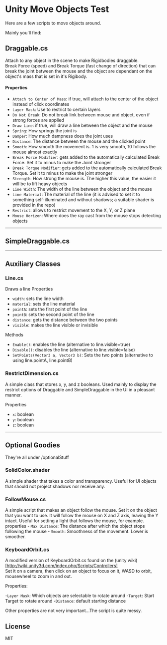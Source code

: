 # Unity Move Objects Test

Here are a few scripts to move objects around.

Mainly you'll find:

## Draggable.cs

Attach to any object in the scene to make Rigidbodies draggable.  
Break Force (speed) and Break Torque (fast change of direction) that can break the joint between the mouse and the object are dependant on the object's mass that is set in it's Rigibody.

#### Properties

- `Attach to Center of Mass`: if true, will attach to the center of the object instead of click coordinates
- `Layer Mask`: Use to restrict to certain layers
- `Do Not Break`: Do not break link between mouse and object, even if strong forces are applied
- `Draw Line`: if true, will draw a line between the object and the mouse
- `Spring`: How springy the joint is
- `Damper`: How much dampness does the joint uses
- `Distance`: The distance between the mouse and the clicked point
- `Smooth`: How smooth the movement is. 1 is very smooth, 10 follows the mouse almost exactly
- `Break Force Modifier`: gets added to the automatically calculated Break Force. Set it to minus to make the Joint stronger
- `Break Torque Modifier`: gets added to the automatically calculated Break Torque. Set it to minus to make the joint stronger
- `Strength`: How strong the mouse is. The higher this value, the easier it will be to lift heavy objects
- `Line Width`: The width of the line between the object and the mouse
- `Line Material`: The material of the line (it is advised to set it to something self-illuminated and without shadows; a suitable shader is provided in the repo)
- `Restrict`: allows to restrict movement to the X, Y, or Z plane
- `Mouse Horizon`: Where does the ray cast from the mouse stops detecting objects

-----
## SimpleDraggable.cs
-----
## Auxiliary Classes

### Line.cs
Draws a line
Properties

- `width`: sets the line width
- `material`: sets the line material
- `pointA`: sets the first point of the line
- `pointB`: sets the second point of the line
- `distance`: gets the distance between the two points
- `visible`: makes the line visible or invisible

Methods

- `Enable()`: enables the line (alternative to line.visible=true)
- `Disable()`: disables the line (alternative to line.visible=false)
- `SetPoints(Vector3 a, Vector3 b)`: Sets the two points (alternative to using line.pointA, line.pointB)

### RestrictDimension.cs

A simple class that stores x, y, and z booleans. Used mainly to display the restrict options of Draggable and SimpleDraggable in the UI in a pleasant manner.

Properties

- `x`: boolean
- `y`: boolean
- `z`: boolean

-----
## Optional Goodies
They're all under /optionalStuff
### SolidColor.shader
A simple shader that takes a color and transparency. Useful for UI objects that should not project shadows nor receive any.

### FollowMouse.cs
A simple script that makes an object follow the mouse. Set it on the object that you want to use. It will follow the mouse on X and Z axis, leaving the Y intact. Useful for setting a light that follows the mouse, for example.
properties
	- `Max Distance`: The distance after which the object stops following the mouse
	- `Smooth`: Smoothness of the movement. Lower is smoother.

### KeyboardOrbit.cs
A modified version of KeyboardOrbit.cs found on the (unity wiki)[http://wiki.unity3d.com/index.php/Scripts/Controllers]   
Set it on a camera, then click on an object to focus on it, WASD to orbit, mousewheel to zoom in and out.

Properties:

-`Layer Mask`: Which objects are selectable to rotate around
-`Target`: Start Target to rotate around
-`Distance`: default starting distance

Other properties are not very important...The script is quite messy.

## License

MIT